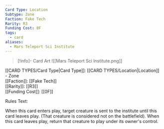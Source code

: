 ```yaml
---
Card Type: Location
Subtype: Zone
Faction: Fake Tech
Rarity: R3
Funding Cost: 0F
tags:
  - card
aliases:
  - Mars Teleport Sci Institute
---
```

> [!info]- Card Art
> ![[Mars Teleport Sci Institute.png]]

[[CARD TYPES/Card Type|Card Type]]: [[CARD TYPES/Location|Location]] - Zone  
[[Faction]]: [[Fake Tech]]  
[[Rarity]]: [[R3]]  
[[Funding Cost]]: [[0F]]  

Rules Text:  

When this card enters play, target creature is sent to the institute until this card leaves play. (That creature is considered not on the battlefield).
When this card leaves play, return that creature to play under its owner's control.  